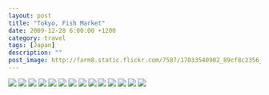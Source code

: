 ```yaml
---
layout: post
title: "Tokyo, Fish Market"
date: 2009-12-28 6:00:00 +1200
category: travel
tags: [Japan]
description: ""
post_image: http://farm8.static.flickr.com/7587/17033540902_89cf8c2356_o.jpg
---
```

[![](http://farm8.static.flickr.com/7604/16827597617_dfb7121515_c.jpg)](http://farm8.static.flickr.com/7604/16827597617_46eef7a5f1_o.jpg)
[![](http://farm8.static.flickr.com/7653/16412576004_03ba3b97f8_c.jpg)](http://farm8.static.flickr.com/7653/16412576004_bf2676044a_o.jpg)
[![](http://farm9.static.flickr.com/8710/16847208168_2d48242d15_c.jpg)](http://farm9.static.flickr.com/8710/16847208168_5cb97839a3_o.jpg)
[![](http://farm8.static.flickr.com/7635/17033554172_799c8cce18_c.jpg)](http://farm8.static.flickr.com/7635/17033554172_c154a39388_o.jpg)
[![](http://farm8.static.flickr.com/7723/17034990995_8036b1bf68_c.jpg)](http://farm8.static.flickr.com/7723/17034990995_0b63584b83_o.jpg)
[![](http://farm9.static.flickr.com/8700/17034143751_1857dacbf0_c.jpg)](http://farm9.static.flickr.com/8700/17034143751_567b41336c_o.jpg)
[![](http://farm8.static.flickr.com/7692/16827596197_8bdbca8dcc_c.jpg)](http://farm8.static.flickr.com/7692/16827596197_24c62e794a_o.jpg)
[![](http://farm9.static.flickr.com/8791/16848778189_73d1b821ce_c.jpg)](http://farm9.static.flickr.com/8791/16848778189_a4c7e098dc_o.jpg)
[![](http://farm9.static.flickr.com/8689/17009002006_0e76170bd1_c.jpg)](http://farm9.static.flickr.com/8689/17009002006_a1fcdb1c6b_o.jpg)
[![](http://farm8.static.flickr.com/7599/17033552932_59816b4c91_c.jpg)](http://farm8.static.flickr.com/7599/17033552932_8db88ee5fc_o.jpg)
[![](http://farm8.static.flickr.com/7716/17033552672_bb1cee34b6_c.jpg)](http://farm8.static.flickr.com/7716/17033552672_774455dd2c_o.jpg)
[![](http://farm8.static.flickr.com/7703/17035002165_853eb8b308_c.jpg)](http://farm8.static.flickr.com/7703/17035002165_1f7ce5fecd_o.jpg)
[![](http://farm8.static.flickr.com/7713/17034142061_2d8974f4fe_c.jpg)](http://farm8.static.flickr.com/7713/17034142061_1f93a93254_o.jpg)
[![](http://farm8.static.flickr.com/7638/16848766469_a18b561242_c.jpg)](http://farm8.static.flickr.com/7638/16848766469_cb3857fcd9_o.jpg)
